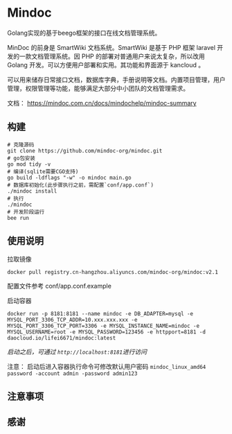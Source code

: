 # Mindoc

Golang实现的基于beego框架的接口在线文档管理系统。

MinDoc 的前身是 SmartWiki 文档系统。SmartWiki 是基于 PHP 框架 laravel 开发的一款文档管理系统。因 PHP 的部署对普通用户来说太复杂，所以改用 Golang 开发。可以方便用户部署和实用。其功能和界面源于 kancloud 。

可以用来储存日常接口文档，数据库字典，手册说明等文档。内置项目管理，用户管理，权限管理等功能，能够满足大部分中小团队的文档管理需求。

文档：
https://mindoc.com.cn/docs/mindochelp/mindoc-summary



## 构建
```shell
# 克隆源码
git clone https://github.com/mindoc-org/mindoc.git
# go包安装
go mod tidy -v
# 编译(sqlite需要CGO支持)
go build -ldflags "-w" -o mindoc main.go
# 数据库初始化(此步骤执行之前，需配置`conf/app.conf`)
./mindoc install
# 执行
./mindoc
# 开发阶段运行
bee run
```



## 使用说明

拉取镜像
```shell
docker pull registry.cn-hangzhou.aliyuncs.com/mindoc-org/mindoc:v2.1
```

配置文件参考
conf/app.conf.example

启动容器
```shell
docker run -p 8181:8181 --name mindoc -e DB_ADAPTER=mysql -e MYSQL_PORT_3306_TCP_ADDR=10.xxx.xxx.xxx -e MYSQL_PORT_3306_TCP_PORT=3306 -e MYSQL_INSTANCE_NAME=mindoc -e MYSQL_USERNAME=root -e MYSQL_PASSWORD=123456 -e httpport=8181 -d daocloud.io/lifei6671/mindoc:latest
```

*启动之后，可通过 `http://localhost:8181`进行访问*

注意： 启动后进入容器执行命令可修改默认用户密码 
`mindoc_linux_amd64 password -account admin -password admin123`


## 注意事项



## 感谢


